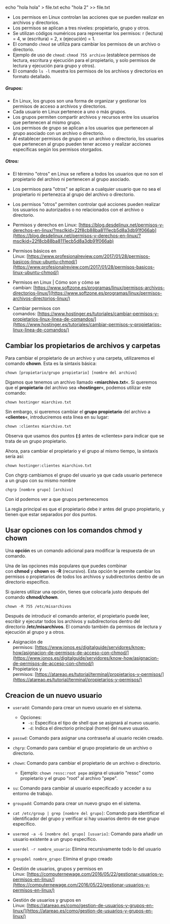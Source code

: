 echo "hola hola" > file.txt
echo "hola 2" >> file.txt

- Los permisos en Linux controlan las acciones que se pueden realizar en archivos y directorios.
- Los permisos se aplican a tres niveles: propietario, grupo y otros.
- Se utilizan códigos numéricos para representar los permisos: r (lectura) = 4, w (escritura) = 2, x (ejecución) = 1.
- El comando `chmod` se utiliza para cambiar los permisos de un archivo o directorio.
- Ejemplo de uso de `chmod`: `chmod 755 archivo` (establece permisos de lectura, escritura y ejecución para el propietario, y solo permisos de lectura y ejecución para grupo y otros).
- El comando `ls -l` muestra los permisos de los archivos y directorios en formato detallado.


##### Grupos:

- En Linux, los grupos son una forma de organizar y gestionar los permisos de acceso a archivos y directorios.
- Cada usuario en Linux pertenece a uno o más grupos.
- Los grupos permiten compartir archivos y recursos entre los usuarios que pertenecen al mismo grupo.
- Los permisos de grupo se aplican a los usuarios que pertenecen al grupo asociado con un archivo o directorio.
- Al establecer permisos de grupo en un archivo o directorio, los usuarios que pertenecen al grupo pueden tener acceso y realizar acciones específicas según los permisos otorgados.

##### Otros:

- El término "otros" en Linux se refiere a todos los usuarios que no son el propietario del archivo ni pertenecen al grupo asociado.
- Los permisos para "otros" se aplican a cualquier usuario que no sea el propietario ni pertenezca al grupo del archivo o directorio.
- Los permisos "otros" permiten controlar qué acciones pueden realizar los usuarios no autorizados o no relacionados con el archivo o directorio.

- Permisos y derechos en Linux: [https://blog.desdelinux.net/permisos-y-derechos-en-linux/?msclkid=22f8cb88ba8111ecb5d8a3db91f066ab](https://blog.desdelinux.net/permisos-y-derechos-en-linux/?msclkid=22f8cb88ba8111ecb5d8a3db91f066ab)
- Permisos básicos en Linux: [https://www.profesionalreview.com/2017/01/28/permisos-basicos-linux-ubuntu-chmod/](https://www.profesionalreview.com/2017/01/28/permisos-basicos-linux-ubuntu-chmod/)
- Permisos en Linux | Cómo son y cómo se cambian: [https://www.softzone.es/programas/linux/permisos-archivos-directorios-linux/](https://www.softzone.es/programas/linux/permisos-archivos-directorios-linux/)
- Cambiar permisos con comandos: [https://www.hostinger.es/tutoriales/cambiar-permisos-y-propietarios-linux-linea-de-comandos/](https://www.hostinger.es/tutoriales/cambiar-permisos-y-propietarios-linux-linea-de-comandos/)

## Cambiar los propietarios de archivos y carpetas

Para cambiar el propietario de un archivo y una carpeta, utilizaremos el comando **chown**. Esta es la sintaxis básica:

`chown [propietario/grupo propietario] [nombre del archivo]`

Digamos que tenemos un archivo llamado «**miarchivo.txt**«. Si queremos que el **propietario** del archivo sea «**hostinger**«, podemos utilizar este comando:

`chown hostinger miarchivo.txt`

Sin embargo, si queremos cambiar el **grupo propietario** del archivo a «**clientes**«, introduciremos esta línea en su lugar:

`chown :clientes miarchivo.txt`

Observa que usamos dos puntos **(:)** antes de «clientes» para indicar que se trata de un grupo propietario.

Ahora, para cambiar el propietario y el grupo al mismo tiempo, la sintaxis sería así:

`chown hostinger:clientes miarchivo.txt`

Con chgrp cambiamos el grupo del usuario ya que cada usuario pertenece a un grupo con su mismo nombre

`chgrp [nombre grupo] [archivo]`

Con id podemos ver a que grupos pertenecemos

La regla principal es que el propietario debe ir antes del grupo propietario, y tienen que estar separados por dos puntos.

## Usar opciones con los comandos chmod y chown

Una **opción** es un comando adicional para modificar la respuesta de un comando.

Una de las opciones más populares que puedes combinar con **chmod** y **chown** es **-R** (recursivo). Esta opción te permite cambiar los permisos o propietarios de todos los archivos y subdirectorios dentro de un directorio específico.

Si quieres utilizar una opción, tienes que colocarla justo después del comando **chmod/chown**.

`chown -R 755 /etc/misarchivos`

Después de introducir el comando anterior, el propietario puede leer, escribir y ejecutar todos los archivos y subdirectorios dentro del directorio **/etc/misarchivos**. El comando también da permisos de lectura y ejecución al grupo y a otros.

- Asignación de permisos: [https://www.ionos.es/digitalguide/servidores/know-how/asignacion-de-permisos-de-acceso-con-chmod/](https://www.ionos.es/digitalguide/servidores/know-how/asignacion-de-permisos-de-acceso-con-chmod/)
- Propietarios y permisos: [https://atareao.es/tutorial/terminal/propietarios-y-permisos/](https://atareao.es/tutorial/terminal/propietarios-y-permisos/)

## Creacion de un nuevo usuario

- `useradd`: Comando para crear un nuevo usuario en el sistema.
    
    - Opciones:
        - `-s`: Especifica el tipo de shell que se asignará al nuevo usuario.
        - `-d`: Indica el directorio principal (home) del nuevo usuario.
- `passwd`: Comando para asignar una contraseña al usuario recién creado.
    
- `chgrp`: Comando para cambiar el grupo propietario de un archivo o directorio.
    
- `chown`: Comando para cambiar el propietario de un archivo o directorio.
    
    - Ejemplo: `chown ressc:root pepe` asigna el usuario "ressc" como propietario y el grupo "root" al archivo "pepe".
- `su`: Comando para cambiar al usuario especificado y acceder a su entorno de trabajo.
    
- `groupadd`: Comando para crear un nuevo grupo en el sistema.
    
- `cat /etc/group | grep [nombre del grupo]`: Comando para identificar el identificador del grupo y verificar si hay usuarios dentro de ese grupo específico.
    
- `usermod -a -G [nombre del grupo] [usuario]`: Comando para añadir un usuario existente a un grupo específico.
- `userdel -r nombre_usuario`: Elimina recursivamente todo lo del usuario
- `groupdel nombre_grupo`: Elimina el grupo creado

- Gestión de usuarios, grupos y permisos en Linux: [https://computernewage.com/2016/05/22/gestionar-usuarios-y-permisos-en-linux/](https://computernewage.com/2016/05/22/gestionar-usuarios-y-permisos-en-linux/)
- Gestión de usuarios y grupos en Linux: [https://atareao.es/como/gestion-de-usuarios-y-grupos-en-linux/](https://atareao.es/como/gestion-de-usuarios-y-grupos-en-linux/)